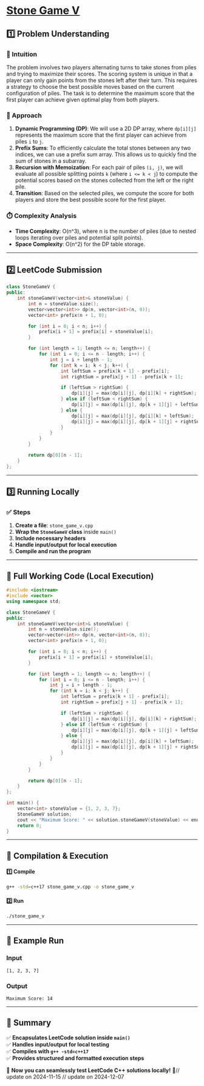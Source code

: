 # **[Stone Game V](https://leetcode.com/problems/stone-game-v/description/)**  

## **1️⃣ Problem Understanding**  
### **📌 Intuition**  
The problem involves two players alternating turns to take stones from piles and trying to maximize their scores. The scoring system is unique in that a player can only gain points from the stones left after their turn. This requires a strategy to choose the best possible moves based on the current configuration of piles. The task is to determine the maximum score that the first player can achieve given optimal play from both players.

### **🚀 Approach**  
1. **Dynamic Programming (DP)**: We will use a 2D DP array, where `dp[i][j]` represents the maximum score that the first player can achieve from piles `i` to `j`. 
2. **Prefix Sums**: To efficiently calculate the total stones between any two indices, we can use a prefix sum array. This allows us to quickly find the sum of stones in a subarray.
3. **Recursion with Memoization**: For each pair of piles `(i, j)`, we will evaluate all possible splitting points `k` (where `i <= k < j`) to compute the potential scores based on the stones collected from the left or the right pile. 
4. **Transition**: Based on the selected piles, we compute the score for both players and store the best possible score for the first player.

### **⏱️ Complexity Analysis**  
- **Time Complexity**: O(n^3), where n is the number of piles (due to nested loops iterating over piles and potential split points).
- **Space Complexity**: O(n^2) for the DP table storage.

---  

## **2️⃣ LeetCode Submission**  
```cpp
class StoneGameV {
public:
    int stoneGameV(vector<int>& stoneValue) {
        int n = stoneValue.size();
        vector<vector<int>> dp(n, vector<int>(n, 0));
        vector<int> prefix(n + 1, 0);

        for (int i = 0; i < n; i++) {
            prefix[i + 1] = prefix[i] + stoneValue[i];
        }

        for (int length = 1; length <= n; length++) {
            for (int i = 0; i <= n - length; i++) {
                int j = i + length - 1;
                for (int k = i; k < j; k++) {
                    int leftSum = prefix[k + 1] - prefix[i];
                    int rightSum = prefix[j + 1] - prefix[k + 1];

                    if (leftSum > rightSum) {
                        dp[i][j] = max(dp[i][j], dp[i][k] + rightSum);
                    } else if (leftSum < rightSum) {
                        dp[i][j] = max(dp[i][j], dp[k + 1][j] + leftSum);
                    } else {
                        dp[i][j] = max(dp[i][j], dp[i][k] + leftSum);
                        dp[i][j] = max(dp[i][j], dp[k + 1][j] + rightSum);
                    }
                }
            }
        }

        return dp[0][n - 1];
    }
};  
```  

---  

## **3️⃣ Running Locally**  
### **✅ Steps**  
1. **Create a file**: `stone_game_v.cpp`  
2. **Wrap the `StoneGameV` class** inside `main()`  
3. **Include necessary headers**  
4. **Handle input/output for local execution**  
5. **Compile and run the program**  

---  

## **📝 Full Working Code (Local Execution)**  
```cpp
#include <iostream>
#include <vector>
using namespace std;

class StoneGameV {
public:
    int stoneGameV(vector<int>& stoneValue) {
        int n = stoneValue.size();
        vector<vector<int>> dp(n, vector<int>(n, 0));
        vector<int> prefix(n + 1, 0);

        for (int i = 0; i < n; i++) {
            prefix[i + 1] = prefix[i] + stoneValue[i];
        }

        for (int length = 1; length <= n; length++) {
            for (int i = 0; i <= n - length; i++) {
                int j = i + length - 1;
                for (int k = i; k < j; k++) {
                    int leftSum = prefix[k + 1] - prefix[i];
                    int rightSum = prefix[j + 1] - prefix[k + 1];

                    if (leftSum > rightSum) {
                        dp[i][j] = max(dp[i][j], dp[i][k] + rightSum);
                    } else if (leftSum < rightSum) {
                        dp[i][j] = max(dp[i][j], dp[k + 1][j] + leftSum);
                    } else {
                        dp[i][j] = max(dp[i][j], dp[i][k] + leftSum);
                        dp[i][j] = max(dp[i][j], dp[k + 1][j] + rightSum);
                    }
                }
            }
        }

        return dp[0][n - 1];
    }
};

int main() {
    vector<int> stoneValue = {1, 2, 3, 7};
    StoneGameV solution;
    cout << "Maximum Score: " << solution.stoneGameV(stoneValue) << endl;
    return 0;
}  
```  

---  

## **🔧 Compilation & Execution**  
#### **1️⃣ Compile**  
```bash
g++ -std=c++17 stone_game_v.cpp -o stone_game_v
```  

#### **2️⃣ Run**  
```bash
./stone_game_v
```  

---  

## **🎯 Example Run**  
### **Input**  
```
[1, 2, 3, 7]
```  
### **Output**  
```
Maximum Score: 14
```  

---  

## **📌 Summary**  
✅ **Encapsulates LeetCode solution inside `main()`**  
✅ **Handles input/output for local testing**  
✅ **Compiles with `g++ -std=c++17`**  
✅ **Provides structured and formatted execution steps**  

🚀 **Now you can seamlessly test LeetCode C++ solutions locally!** 🚀// update on 2024-11-15
// update on 2024-12-07
